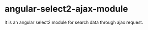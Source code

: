 # angular-select2-ajax-module

It is an angular select2 module for search data through ajax request.
